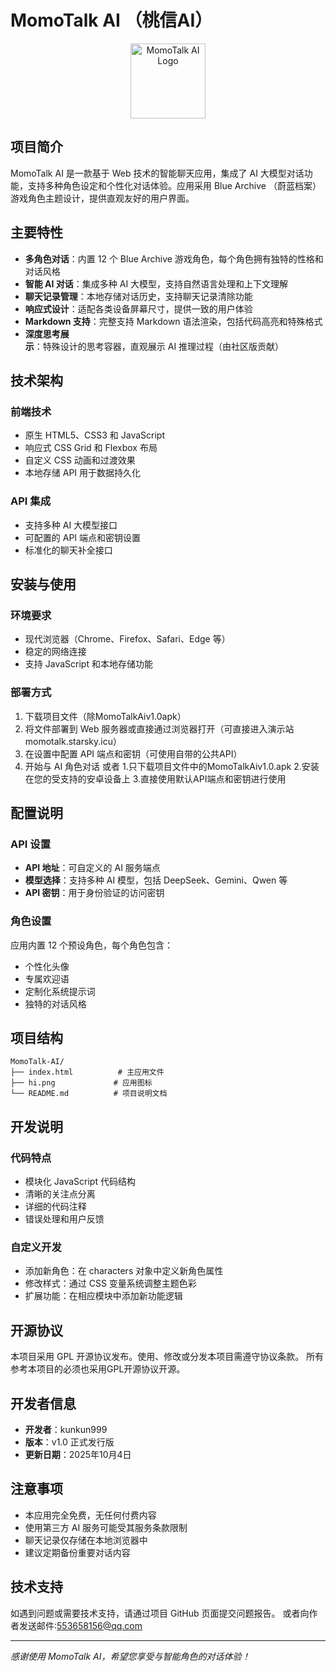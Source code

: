 # MomoTalk AI （桃信AI）
<div align="center">
  <img src="https://momotalk.starsky.icu/hi.png" alt="MomoTalk AI Logo" width="120" height="120">
</div>

## 项目简介

MomoTalk AI 是一款基于 Web 技术的智能聊天应用，集成了 AI 大模型对话功能，支持多种角色设定和个性化对话体验。应用采用 Blue Archive （蔚蓝档案）游戏角色主题设计，提供直观友好的用户界面。

## 主要特性

- **多角色对话**：内置 12 个 Blue Archive 游戏角色，每个角色拥有独特的性格和对话风格
- **智能 AI 对话**：集成多种 AI 大模型，支持自然语言处理和上下文理解
- **聊天记录管理**：本地存储对话历史，支持聊天记录清除功能
- **响应式设计**：适配各类设备屏幕尺寸，提供一致的用户体验
- **Markdown 支持**：完整支持 Markdown 语法渲染，包括代码高亮和特殊格式
- **深度思考展示**：特殊设计的思考容器，直观展示 AI 推理过程（由社区版贡献）

## 技术架构

### 前端技术
- 原生 HTML5、CSS3 和 JavaScript
- 响应式 CSS Grid 和 Flexbox 布局
- 自定义 CSS 动画和过渡效果
- 本地存储 API 用于数据持久化

### API 集成
- 支持多种 AI 大模型接口
- 可配置的 API 端点和密钥设置
- 标准化的聊天补全接口

## 安装与使用

### 环境要求
- 现代浏览器（Chrome、Firefox、Safari、Edge 等）
- 稳定的网络连接
- 支持 JavaScript 和本地存储功能

### 部署方式
1. 下载项目文件（除MomoTalkAiv1.0apk）
2. 将文件部署到 Web 服务器或直接通过浏览器打开（可直接进入演示站momotalk.starsky.icu）
3. 在设置中配置 API 端点和密钥（可使用自带的公共API）
4. 开始与 AI 角色对话
或者
1.只下载项目文件中的MomoTalkAiv1.0.apk
2.安装在您的受支持的安卓设备上
3.直接使用默认API端点和密钥进行使用

## 配置说明

### API 设置
- **API 地址**：可自定义的 AI 服务端点
- **模型选择**：支持多种 AI 模型，包括 DeepSeek、Gemini、Qwen 等
- **API 密钥**：用于身份验证的访问密钥

### 角色设置
应用内置 12 个预设角色，每个角色包含：
- 个性化头像
- 专属欢迎语
- 定制化系统提示词
- 独特的对话风格

## 项目结构

```
MomoTalk-AI/
├── index.html          # 主应用文件
├── hi.png             # 应用图标
└── README.md          # 项目说明文档
```

## 开发说明

### 代码特点
- 模块化 JavaScript 代码结构
- 清晰的关注点分离
- 详细的代码注释
- 错误处理和用户反馈

### 自定义开发
- 添加新角色：在 characters 对象中定义新角色属性
- 修改样式：通过 CSS 变量系统调整主题色彩
- 扩展功能：在相应模块中添加新功能逻辑

## 开源协议

本项目采用 GPL 开源协议发布。使用、修改或分发本项目需遵守协议条款。
所有参考本项目的必须也采用GPL开源协议开源。

## 开发者信息

- **开发者**：kunkun999
- **版本**：v1.0 正式发行版
- **更新日期**：2025年10月4日

## 注意事项

- 本应用完全免费，无任何付费内容
- 使用第三方 AI 服务可能受其服务条款限制
- 聊天记录仅存储在本地浏览器中
- 建议定期备份重要对话内容

## 技术支持

如遇到问题或需要技术支持，请通过项目 GitHub 页面提交问题报告。
或者向作者发送邮件:553658156@qq.com

---

*感谢使用 MomoTalk AI，希望您享受与智能角色的对话体验！*
